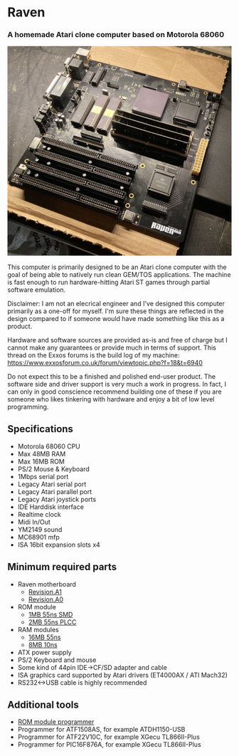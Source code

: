 # Raven
### A homemade Atari clone computer based on Motorola 68060

![Alt text](hw/raven/a0/images/raven_a0.jpg?raw=true "")

This computer is primarily designed to be an Atari clone computer with
the goal of being able to natively run clean GEM/TOS applications.
The machine is fast enough to run hardware-hitting Atari ST games through partial
software emulation.


Disclaimer: I am not an elecrical engineer and I've designed this computer primarily as a one-off for myself.
I'm sure these things are reflected in the design compared to if someone would have made something like this as a product.

Hardware and software sources are provided as-is and free of charge but I cannot make any guarantees or provide much in terms of support.
This thread on the Exxos forums is the build log of my machine: https://www.exxosforum.co.uk/forum/viewtopic.php?f=18&t=6940

Do not expect this to be a finished and polished end-user product. The software side and driver support is very much a work in progress.
In fact, I can only in good conscience recommend building one of these if you are someone who likes tinkering with hardware and enjoy a bit of low level programming.

## Specifications

- Motorola 68060 CPU
- Max 48MB RAM
- Max 16MB ROM
- PS/2 Mouse & Keyboard
- 1Mbps serial port
- Legacy Atari serial port
- Legacy Atari parallel port
- Legacy Atari joystick ports
- IDE Harddisk interface
- Realtime clock
- Midi In/Out
- YM2149 sound
- MC68901 mfp
- ISA 16bit expansion slots x4


## Minimum required parts

- Raven motherboard
    - [Revision.A1](hw/raven/a1/)
    - [Revision.A0](hw/raven/a0/)
- ROM module
    - [1MB 55ns SMD](hw/simm/rom_16M55/)
    - [2MB 55ns PLCC](hw/simm/rom_2M55/)
- RAM modules
    - [16MB 55ns](hw/simm/ram_16M55/)
    - [8MB 10ns](hw/simm/ram_8M10/)
- ATX power supply
- PS/2 Keyboard and mouse
- Some kind of 44pin IDE->CF/SD adapter and cable
- ISA graphics card supported by Atari drivers (ET4000AX / ATI Mach32)
- RS232<->USB cable is highly recommended

## Additional tools

- [ROM module programmer](hw/simm/programmer/)
- Programmer for ATF1508AS, for example ATDH1150-USB
- Programmer for ATF22V10C, for example XGecu TL866II-Plus
- Programmer for PIC16F876A, for example XGecu TL866II-Plus

